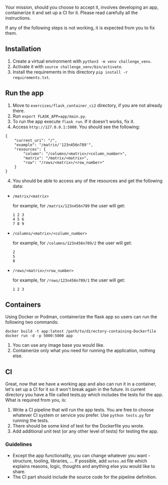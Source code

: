 Your mission, should you choose to accept it, involves developing an app, containerize it and set up a CI for it.
Please read carefully all the instructions.

If any of the following steps is not working, it is expected from you to fix them.

## Installation

1. Create a virtual environment with `python3 -m venv challenge_venv`.
2. Activate it with `source challenge_venv/bin/activate`.
3. Install the requirements in this directory `pip install -r requirements.txt`.

## Run the app

1. Move to `exercises/flask_container_ci2` directory, if you are not already there.
2. Run `export FLASK_APP=app/main.py`.
3. To run the app execute `flask run`. If it doesn't works, fix it.
4. Access `http://127.0.0.1:5000`. You should see the following:

```
{
    "current_uri": "/",
    "example": "/matrix/'123n456n789'",
    "resources": {
        "column": "/columns/<matrix>/<column_number>",
        "matrix": "/matrix/<matrix>",
        "row": "/rows/<matrix>/<row_number>"
    }
}
```

4. You should be able to access any of the resources and get the following data:

* `/matrix/<matrix>`

    for example, for `/matrix/123n456n789` the user will get:

    ```
    1 2 3
    4 5 6
    7 8 9
    ```

* `/columns/<matrix>/<column_number>`

    for example, for `/columns/123n456n789/2` the user will get:

    ```
    2
    5
    8
    ```

* `/rows/<matrix>/<row_number>`

    for example, for `/rows/123n456n789/1` the user will get:

    ```
    1 2 3
    ```

## Containers

Using Docker or Podman, containerize the flask app so users can run the following two commands:

```
docker build -t app:latest /path/to/directory-containing-Dockerfile
docker run -d -p 5000:5000 app
```

1. You can use any image base you would like.
2. Containerize only what you need for running the application, nothing else.

## CI

Great, now that we have a working app and also can run it in a container, let's set up a CI for it so it won't break again in the future.
In current directory you have a file called tests.py which includes the tests for the app. What is required from you, is:

1. Write a CI pipeline that will run the app tests. You are free to choose whatever CI system or service you prefer. Use `python tests.py` for running the tests.
2. There should be some kind of test for the Dockerfile you wrote.
3. Add additional unit test (or any other level of tests) for testing the app.

### Guidelines

* Except the app functionality, you can change whatever you want - structure, tooling, libraries, ... If possible, add `notes.md` file which explains reasons, logic, thoughts and anything else you would like to share.
* The CI part should include the source code for the pipeline definition.
